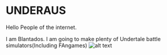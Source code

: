 # UNDERAUS
Hello People of the internet.

I am Blantados.
I am going to make plenty of Undertale battle simulators(Including FAngames)
![alt text](screenshots/F000.png "Description goes here")
